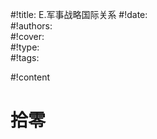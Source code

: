 #!title:    E.军事战略国际关系
#!date:     
#!authors:  
#!cover:    
#!type:     
#!tags:     

#!content

# 拾零


